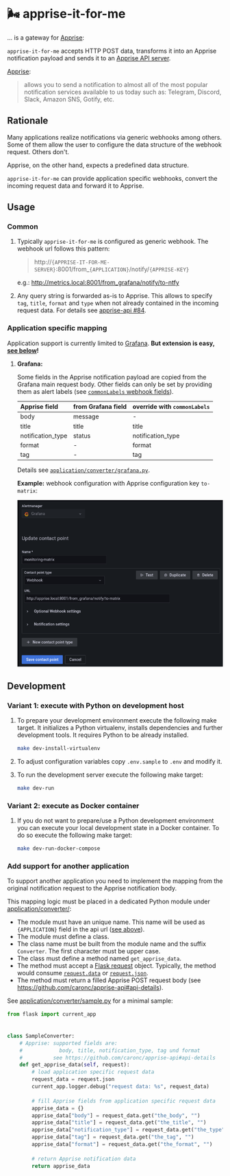 # 🌬 apprise-it-for-me

... is a gateway for [Apprise](https://github.com/caronc/apprise):

`apprise-it-for-me` accepts HTTP POST data, transforms it into an Apprise notification payload and sends it to an [Apprise API server](https://github.com/caronc/apprise-api/).

[Apprise](https://github.com/caronc/apprise):
> allows you to send a notification to almost all of the most popular notification services available to us today such as: Telegram, Discord, Slack, Amazon SNS, Gotify, etc.

## Rationale

Many applications realize notifications via generic webhooks among others.
Some of them allow the user to configure the data structure of the webhook request.
Others don't.

Apprise, on the other hand, expects a predefined data structure.

`apprise-it-for-me` can provide application specific webhooks, convert the incoming request data and forward it to Apprise.

## Usage

### Common

1. Typically `apprise-it-for-me` is configured as generic webhook.
   The webhook url follows this pattern:

   > http://`{APPRISE-IT-FOR-ME-SERVER}`:8001/from_`{APPLICATION}`/notify/`{APPRISE-KEY}`

   e.g.: http://metrics.local:8001/from_grafana/notify/to-ntfy

2. Any query string is forwarded as-is to Apprise.
   This allows to specify `tag`, `title`, `format` and `type` when not already contained in the incoming request data.
   For details see [apprise-api #84](https://github.com/caronc/apprise-api/pull/84).

### Application specific mapping

Application support is currently limited to [Grafana](https://github.com/grafana/grafana).
**But extension is easy, [see below](#add-support-for-another-application)!**

1. **Grafana:**

   Some fields in the Apprise notification payload are copied from the Grafana main request body.
   Other fields can only be set by providing them as alert labels (see [`commonLabels` webhook fields](https://grafana.com/docs/grafana/latest/alerting/manage-notifications/webhook-notifier/)).

   |Apprise field     |from Grafana field |override with `commonLabels`
   |-                 |-                  |-
   |body              |message            |-
   |title             |title              |title
   |notification_type |status             |notification_type
   |format            |-                  |format
   |tag               |-                  |tag

   Details see [`application/converter/grafana.py`](application/converter/grafana.py).

   **Example:** webhook configuration with Apprise configuration key `to-matrix`:

   ![Grafana webhook configuration](media/grafana.png)

## Development

### Variant 1: execute with Python on development host

1. To prepare your development environment execute the following make target.
   It initializes a Python virtualenv, installs dependencies and further development tools.
   It requires Python to be already installed.

   ```bash
   make dev-install-virtualenv
   ```

2. To adjust configuration variables copy `.env.sample` to `.env` and modify it.

3. To run the development server execute the following make target:

   ```bash
   make dev-run
   ```

### Variant 2: execute as Docker container

1. If you do not want to prepare/use a Python development environment
   you can execute your local development state in a Docker container.
   To do so execute the following make target:

   ```bash
   make dev-run-docker-compose
   ```

### Add support for another application

To support another application you need to implement the mapping from the original notification request to the Apprise notification body.

This mapping logic must be placed in a dedicated Python module under [application/converter/](application/converter/):

* The module must have an unique name.
  This name will be used as `{APPLICATION}` field in the api url ([see above](#common)).
* The module must define a class.
* The class name must be built from the module name and the suffix `Converter`.
  The first character must be upper case.
* The class must define a method named `get_apprise_data`.
* The method must accept a [Flask request](https://flask.palletsprojects.com/en/2.2.x/api/#incoming-request-data) object.
  Typically, the method would consume [`request.data`](https://flask.palletsprojects.com/en/2.2.x/api/#flask.Request.get_data) or [`request.json`](https://flask.palletsprojects.com/en/2.2.x/api/#flask.Request.get_json).
* The method must return a filled Apprise POST request body (see <https://github.com/caronc/apprise-api#api-details>).

See [application/converter/sample.py](application/converter/sample.py) for a minimal sample:

```python
from flask import current_app


class SampleConverter:
    # Apprise: supported fields are:
    #            body, title, notification_type, tag und format
    #          see https://github.com/caronc/apprise-api#api-details
    def get_apprise_data(self, request):
        # load application specific request data
        request_data = request.json
        current_app.logger.debug("request data: %s", request_data)

        # fill Apprise fields from application specific request data
        apprise_data = {}
        apprise_data["body"] = request_data.get("the_body", "")
        apprise_data["title"] = request_data.get("the_title", "")
        apprise_data["notification_type"] = request_data.get("the_type", "")
        apprise_data["tag"] = request_data.get("the_tag", "")
        apprise_data["format"] = request_data.get("the_format", "")

        # return Apprise notification data
        return apprise_data
```